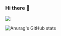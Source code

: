 ### Hi there 👋

<!--
**SangKyunSeo/SangKyunSeo** is a ✨ _special_ ✨ repository because its `README.md` (this file) appears on your GitHub profile.

Here are some ideas to get you started:

- 🔭 I’m currently working on ...
- 🌱 I’m currently learning ...
- 👯 I’m looking to collaborate on ...
- 🤔 I’m looking for help with ...
- 💬 Ask me about ...
- 📫 How to reach me: ...
- 😄 Pronouns: ...
- ⚡ Fun fact: ...
-->
<a target="_blank"><img src="https://img.shields.io/badge/Android Studio-3DDC84?style=plastic&logo=Android Studio&logoColor=000080"/></a>


![Anurag's GitHub stats](https://github-readme-stats.vercel.app/api?username=SangKyunSeo&show_icons=true&theme=tokyonight)


